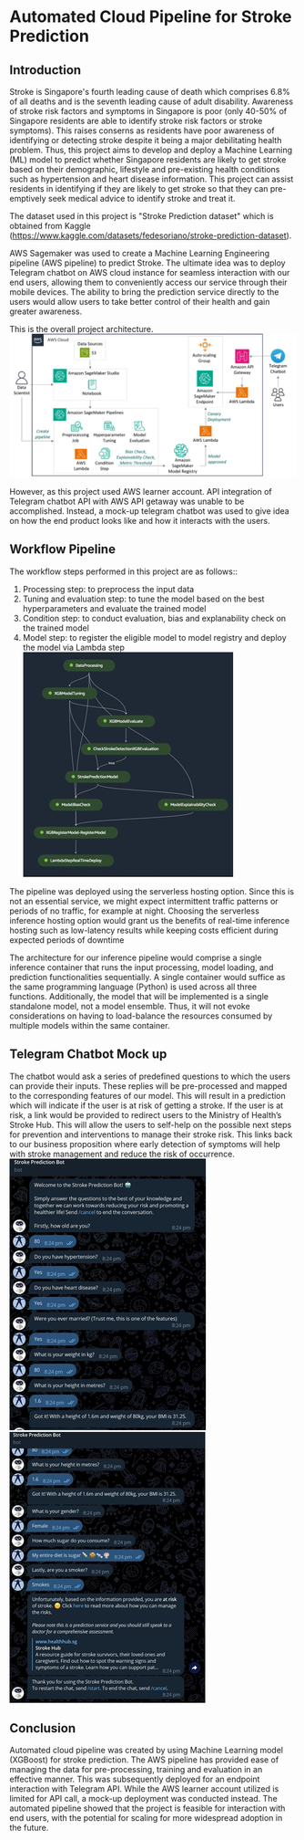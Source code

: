 # Automated Cloud Pipeline for Stroke Prediction
## Introduction
Stroke is Singapore's fourth leading cause of death which comprises 6.8% of all deaths and is the seventh leading cause of adult disability. Awareness of stroke risk factors and symptoms in Singapore is poor (only 40-50% of Singapore residents are able to identify stroke risk factors or stroke symptoms). This raises conserns as residents have poor awareness of identifying or detecting stroke despite it being a major debilitating health problem. Thus, this project aims to develop and deploy a Machine Learning (ML) model to predict whether Singapore residents are likely to get stroke based on their demographic, lifestyle and pre-existing health conditions such as hypertension and heart disease information. This project can assist residents in identifying if they are likely to get stroke so that they can pre-emptively seek medical advice to identify stroke and treat it.

The dataset used in this project is "Stroke Prediction dataset" which is obtained from Kaggle (https://www.kaggle.com/datasets/fedesoriano/stroke-prediction-dataset). 

AWS Sagemaker was used to create a Machine Learning Engineering pipeline (AWS pipeline) to predict Stroke. The ultimate idea was to deploy Telegram chatbot on AWS cloud instance for seamless interaction with our end users, allowing them to conveniently access our service through their mobile devices. The ability to bring the prediction service directly to the users would allow users to take better control of their health and gain greater awareness.

This is the overall project architecture.
![ProjectArchitecture](https://github.com/filbert11/Stroke-Prediction-AWS-Sagemaker/blob/main/plot/ProjectArchitecture.jpg)

However, as this project used AWS learner account. API integration of Telegram chatbot API with AWS API getaway was unable to be accomplished. Instead, a mock-up telegram chatbot was used to give idea on how the end product looks like and how it interacts with the users.

## Workflow Pipeline
The workflow steps performed in this project are as follows::
1. Processing step: to preprocess the input data
2. Tuning and evaluation step: to tune the model based on the best hyperparameters and evaluate the trained model
3. Condition step: to conduct evaluation, bias and explanability check on the trained model
4. Model step: to register the eligible model to model registry and deploy the model via Lambda step
![WorkflowPipeline](https://github.com/filbert11/Stroke-Prediction-AWS-Sagemaker/blob/main/plot/WorkflowPipelinesjpg.jpg)

The pipeline was deployed using the serverless hosting option. Since this is not an essential service, we might expect intermittent traffic patterns or periods of no traffic, for example at night. Choosing the serverless inference hosting option would grant us the benefits of real-time inference hosting such as low-latency results while keeping costs efficient during expected periods of downtime

The architecture for our inference pipeline would comprise a single inference container that runs the input processing, model loading, and prediction functionalities sequentially. A single container would suffice as the same programming language (Python) is used across all three functions. Additionally, the model that will be implemented is a single standalone model, not a model ensemble. Thus, it will not evoke considerations on having to load-balance the resources consumed by multiple models within the same container.

## Telegram Chatbot Mock up
The chatbot would ask a series of predefined questions to which the users can provide their inputs. These replies will be pre-processed and mapped to the corresponding features of our model. This will result in a prediction which will indicate if the user is at risk of getting a stroke. If the user is at risk, a link would be provided to redirect users to the Ministry of Health’s Stroke Hub. This will allow the users to self-help on the possible next steps for prevention and interventions to manage their stroke risk. This links back to our business proposition where early detection of symptoms will help with stroke management and reduce the risk of occurrence.
<br> ![TelegramChatbot1](https://github.com/filbert11/Stroke-Prediction-AWS-Sagemaker/blob/main/plot/TelegramChatbotMockUp1.jpg) 
![TelegramChatbot2](https://github.com/filbert11/Stroke-Prediction-AWS-Sagemaker/blob/main/plot/TelegramChatbotMockUp2.jpg)

## Conclusion
Automated cloud pipeline was created by using Machine Learning model (XGBoost) for stroke prediction. The AWS pipeline has provided ease of managing the data for pre-processing, training and evaluation in an effective manner. This was subsequently deployed for an endpoint interaction with Telegram API. While the AWS learner account utilized is limited for API call, a mock-up deployment was conducted instead. The automated pipeline showed that the project is feasible for interaction with end users, with the potential for scaling for more widespread adoption in the future. 
